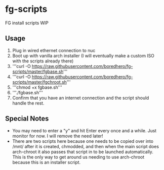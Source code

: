 # fg-scripts
FG install scripts WIP

## Usage

1. Plug in wired ethernet connection to nuc
2. Boot up with vanilla arch installer (I will eventually make a custom ISO with the scripts already there)
3. '''curl -O https://raw.githubusercontent.com/boredhero/fg-scripts/master/fgbase.sh'''
4. '''curl -O https://raw.githubusercontent.com/boredhero/fg-scripts/master/fgchroot.sh'''
5. '''chmod +x fgbase.sh'''
6. '''./fgbase.sh'''
7. Confirm that you have an internet connection and the script should handle the rest.

## Special Notes
* You may need to enter a "y" and hit Enter every once and a while. Just monitor for now. I will remove the need later!
* There are two scripts here because one needs to be copied over into /mnt/ after it is created, chmodded, and then when the main script does arch-chroot it also passes that script in to be launched automatically. This is the only way to get around us needing to use arch-chroot because this is an installer script.

